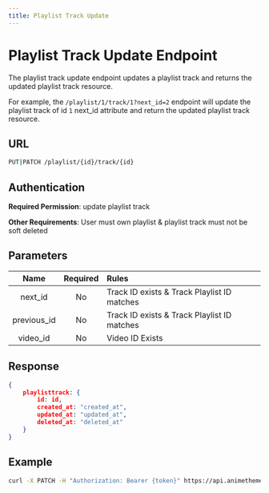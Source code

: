 ```yaml
---
title: Playlist Track Update
---
```


# Playlist Track Update Endpoint

The playlist track update endpoint updates a playlist track and returns the updated playlist track resource.

For example, the `/playlist/1/track/1?next_id=2` endpoint will update the playlist track of id `1` next_id attribute and return the updated playlist track resource.

## URL

```sh
PUT|PATCH /playlist/{id}/track/{id}
```

## Authentication

**Required Permission**: update playlist track

**Other Requirements**: User must own playlist & playlist track must not be soft deleted

## Parameters

| Name        | Required | Rules                                       |
| :---------: | :------: | :------------------------------------------ |
| next_id     | No       | Track ID exists & Track Playlist ID matches |
| previous_id | No       | Track ID exists & Track Playlist ID matches |
| video_id    | No       | Video ID Exists                             |

## Response

```json
{
    playlisttrack: {
        id: id,
        created_at: "created_at",
        updated_at: "updated_at",
        deleted_at: "deleted_at"
    }
}
```

## Example

```bash
curl -X PATCH -H "Authorization: Bearer {token}" https://api.animethemes.moe/playlist/1/track/1
```